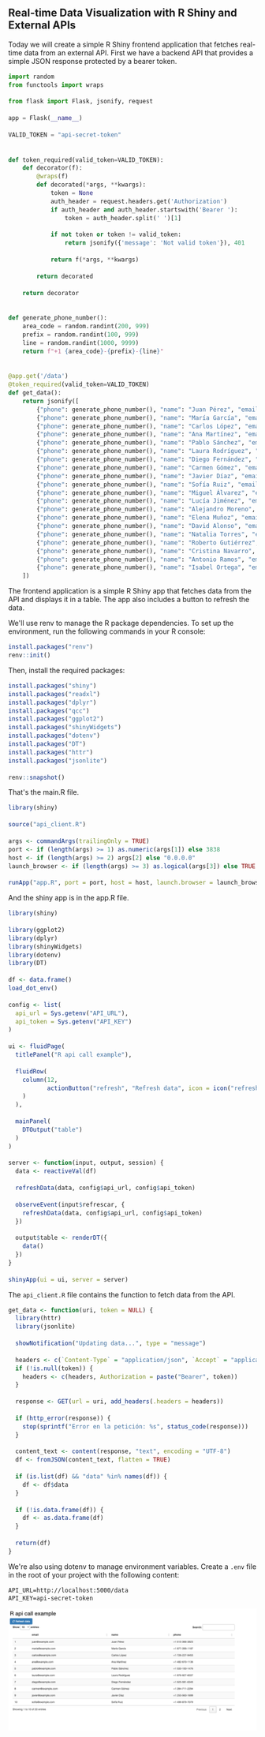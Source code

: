 ## Real-time Data Visualization with R Shiny and External APIs

Today we will create a simple R Shiny frontend application that fetches real-time data from an external API. First we
have a backend API that provides a simple JSON response protected by a bearer token.

```python
import random
from functools import wraps

from flask import Flask, jsonify, request

app = Flask(__name__)

VALID_TOKEN = "api-secret-token"


def token_required(valid_token=VALID_TOKEN):
    def decorator(f):
        @wraps(f)
        def decorated(*args, **kwargs):
            token = None
            auth_header = request.headers.get('Authorization')
            if auth_header and auth_header.startswith('Bearer '):
                token = auth_header.split(' ')[1]

            if not token or token != valid_token:
                return jsonify({'message': 'Not valid token'}), 401

            return f(*args, **kwargs)

        return decorated

    return decorator


def generate_phone_number():
    area_code = random.randint(200, 999)
    prefix = random.randint(100, 999)
    line = random.randint(1000, 9999)
    return f"+1 {area_code}-{prefix}-{line}"


@app.get('/data')
@token_required(valid_token=VALID_TOKEN)
def get_data():
    return jsonify([
        {"phone": generate_phone_number(), "name": "Juan Pérez", "email": "juan@example.com"},
        {"phone": generate_phone_number(), "name": "María García", "email": "maria@example.com"},
        {"phone": generate_phone_number(), "name": "Carlos López", "email": "carlos@example.com"},
        {"phone": generate_phone_number(), "name": "Ana Martínez", "email": "ana@example.com"},
        {"phone": generate_phone_number(), "name": "Pablo Sánchez", "email": "pablo@example.com"},
        {"phone": generate_phone_number(), "name": "Laura Rodríguez", "email": "laura@example.com"},
        {"phone": generate_phone_number(), "name": "Diego Fernández", "email": "diego@example.com"},
        {"phone": generate_phone_number(), "name": "Carmen Gómez", "email": "carmen@example.com"},
        {"phone": generate_phone_number(), "name": "Javier Díaz", "email": "javier@example.com"},
        {"phone": generate_phone_number(), "name": "Sofía Ruiz", "email": "sofia@example.com"},
        {"phone": generate_phone_number(), "name": "Miguel Álvarez", "email": "miguel@example.com"},
        {"phone": generate_phone_number(), "name": "Lucía Jiménez", "email": "lucia@example.com"},
        {"phone": generate_phone_number(), "name": "Alejandro Moreno", "email": "alejandro@example.com"},
        {"phone": generate_phone_number(), "name": "Elena Muñoz", "email": "elena@example.com"},
        {"phone": generate_phone_number(), "name": "David Alonso", "email": "david@example.com"},
        {"phone": generate_phone_number(), "name": "Natalia Torres", "email": "natalia@example.com"},
        {"phone": generate_phone_number(), "name": "Roberto Gutiérrez", "email": "roberto@example.com"},
        {"phone": generate_phone_number(), "name": "Cristina Navarro", "email": "cristina@example.com"},
        {"phone": generate_phone_number(), "name": "Antonio Ramos", "email": "antonio@example.com"},
        {"phone": generate_phone_number(), "name": "Isabel Ortega", "email": "isabel@example.com"}
    ])
```

The frontend application is a simple R Shiny app that fetches data from the API and displays it in a table. The app also
includes a button to refresh the data.

We'll use renv to manage the R package dependencies. To set up the environment, run the following commands in your R
console:

```R
install.packages("renv")
renv::init()
```

Then, install the required packages:

```R
install.packages("shiny")
install.packages("readxl")
install.packages("dplyr")
install.packages("qcc")
install.packages("ggplot2")
install.packages("shinyWidgets")
install.packages("dotenv")
install.packages("DT")
install.packages("httr")
install.packages("jsonlite")

renv::snapshot()
```

That's the main.R file.

```R
library(shiny)

source("api_client.R")

args <- commandArgs(trailingOnly = TRUE)
port <- if (length(args) >= 1) as.numeric(args[1]) else 3838
host <- if (length(args) >= 2) args[2] else "0.0.0.0"
launch_browser <- if (length(args) >= 3) as.logical(args[3]) else TRUE

runApp("app.R", port = port, host = host, launch.browser = launch_browser)
```

And the shiny app is in the app.R file.

```R
library(shiny)

library(ggplot2)
library(dplyr)
library(shinyWidgets)
library(dotenv)
library(DT)

df <- data.frame()
load_dot_env()

config <- list(
  api_url = Sys.getenv("API_URL"),
  api_token = Sys.getenv("API_KEY")
)

ui <- fluidPage(
  titlePanel("R api call example"),

  fluidRow(
    column(12,
           actionButton("refresh", "Refresh data", icon = icon("refresh"), class = "btn-primary")
    )
  ),

  mainPanel(
    DTOutput("table")
  )
)

server <- function(input, output, session) {
  data <- reactiveVal(df)

  refreshData(data, config$api_url, config$api_token)

  observeEvent(input$refrescar, {
    refreshData(data, config$api_url, config$api_token)
  })

  output$table <- renderDT({
    data()
  })
}

shinyApp(ui = ui, server = server)
```

The `api_client.R` file contains the function to fetch data from the API.

```R
get_data <- function(uri, token = NULL) {
  library(httr)
  library(jsonlite)

  showNotification("Updating data...", type = "message")

  headers <- c(`Content-Type` = "application/json", `Accept` = "application/json")
  if (!is.null(token)) {
    headers <- c(headers, Authorization = paste("Bearer", token))
  }

  response <- GET(url = uri, add_headers(.headers = headers))

  if (http_error(response)) {
    stop(sprintf("Error en la petición: %s", status_code(response)))
  }

  content_text <- content(response, "text", encoding = "UTF-8")
  df <- fromJSON(content_text, flatten = TRUE)

  if (is.list(df) && "data" %in% names(df)) {
    df <- df$data
  }

  if (!is.data.frame(df)) {
    df <- as.data.frame(df)
  }

  return(df)
}
```

We're also using dotenv to manage environment variables. Create a `.env` file in the root of your project with the following content:

```dotenv
API_URL=http://localhost:5000/data
API_KEY=api-secret-token 
```

![](doc/R_api_call_example.png)